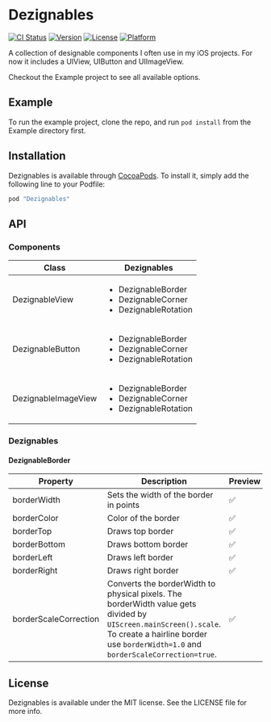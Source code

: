 # Dezignables

[![CI Status](http://img.shields.io/travis/zilverline/Dezignables.svg?style=flat)](https://travis-ci.org/zilverline/Dezignables)
[![Version](https://img.shields.io/cocoapods/v/Dezignables.svg?style=flat)](http://cocoapods.org/pods/Dezignables)
[![License](https://img.shields.io/cocoapods/l/Dezignables.svg?style=flat)](http://cocoapods.org/pods/Dezignables)
[![Platform](https://img.shields.io/cocoapods/p/Dezignables.svg?style=flat)](http://cocoapods.org/pods/Dezignables)

A collection of designable components I often use in my iOS projects. For now it includes a UIView, UIButton and UIImageView.

Checkout the Example project to see all available options.

## Example

To run the example project, clone the repo, and run `pod install` from the Example directory first.

## Installation

Dezignables is available through [CocoaPods](http://cocoapods.org). To install it, simply add the following line to your Podfile:

```ruby
pod "Dezignables"
```

## API

### Components

| Class               | Dezignables                                                                      |
|---------------------|----------------------------------------------------------------------------------|
| DezignableView      | <ul><li>DezignableBorder</li><li>DezignableCorner</li><li>DezignableRotation</li>|
| DezignableButton    | <ul><li>DezignableBorder</li><li>DezignableCorner</li><li>DezignableRotation</li>|
| DezignableImageView | <ul><li>DezignableBorder</li><li>DezignableCorner</li><li>DezignableRotation</li>|

### Dezignables

#### DezignableBorder

| Property              | Description                                                                                                                                                                                           | Preview            |
|-----------------------|-------------------------------------------------------------------------------------------------------------------------------------------------------------------------------------------------------|--------------------|
| borderWidth           | Sets the width of the border in points                                                                                                                                                                | :white_check_mark: |
| borderColor           | Color of the border                                                                                                                                                                                   | :white_check_mark: |
| borderTop             | Draws top border                                                                                                                                                                                      | :white_check_mark: |
| borderBottom          | Draws bottom border                                                                                                                                                                                   | :white_check_mark: |
| borderLeft            | Draws left border                                                                                                                                                                                     | :white_check_mark: |
| borderRight           | Draws right border                                                                                                                                                                                    | :white_check_mark: |
| borderScaleCorrection | Converts the borderWidth to physical pixels. The borderWidth value gets divided by `UIScreen.mainScreen().scale`. To create a hairline border use `borderWidth=1.0` and `borderScaleCorrection=true`. | :white_check_mark: |

## License

Dezignables is available under the MIT license. See the LICENSE file for more info.
